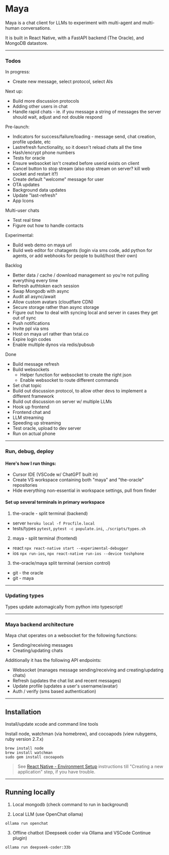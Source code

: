 # Maya

Maya is a chat client for LLMs to experiment with multi-agent and multi-human conversations.

It is built in React Native, with a FastAPI backend (The Oracle), and MongoDB datastore.

---

### Todos

In progress:

- Create new message, select protocol, select AIs

Next up:

- Build more discussion protocols
- Adding other users in chat
- Handle rapid chats - ie. if you message a string of messages the server should wait, adjust and not double respond

Pre-launch:

- Indicators for success/failure/loading - message send, chat creation, profile update, etc
- Lastrefresh functionality, so it doesn't reload chats all the time
- Hash/encrypt phone numbers
- Tests for oracle
- Ensure websocket isn't created before userid exists on client
- Cancel button to stop stream (also stop stream on server? kill web socket and restart it?)
- Create default "welcome" message for user
- OTA updates
- Background data updates
- Update "last-refresh"
- App Icons

Multi-user chats

- Test real time
- Figure out how to handle contacts

Experimental:

- Build web demo on maya url
- Build web editor for chatagents (login via sms code, add python for agents, or add webhooks for people to build/host their own)

Backlog

- Better data / cache / download management so you're not pulling everything every time
- Refresh authtoken each session
- Swap Mongodb with async
- Audit all async/await
- Allow custom avatars (cloudflare CDN)
- Secure storage rather than async storage
- Figure out how to deal with syncing local and server in cases they get out of sync
- Push notifications
- Invite ppl via sms
- Host on maya url rather than txtai.co
- Expire login codes
- Enable multiple dynos via redis/pubsub

Done

- Build message refresh
- Build websockets
  - Helper function for websocket to create the right json
  - Enable websocket to route different commands
- Set chat topic
- Build out discussion protocol, to allow other devs to implement a different framework
- Build out discussion on server w/ multiple LLMs
- Hook up frontend
- Frontend chat and
- LLM streaming
- Speeding up streaming
- Test oracle, upload to dev server
- Run on actual phone

---

### Run, debug, deploy

#### Here's how I run things:

- Cursor IDE (VSCode w/ ChatGPT built in)
- Create VS workspace containing both "maya" and "the-oracle" repositories
- Hide everything non-essential in workspace settings, pull from finder

#### Set up several terminals in primary workspace

1. the-oracle - split terminal (backend)

- server `heroku local -f Procfile.local`
- tests/types `pytest`, `pytest -c populate.ini`, `./scripts/types.sh`

2. maya - split terminal (frontend)

- react `npx react-native start --experimental-debugger`
- ios `npx run-ios`, `npx react-native run-ios --device toshphone`

3. the-oracle/maya split terminal (version control)

- git - the oracle
- git - maya

---

### Updating types

Types update automagically from python into typescript!

---

### Maya backend architecture

Maya chat operates on a websocket for the following functions:

- Sending/receiving messages
- Creating/updating chats

Additionally it has the following API endpoints:

- Websocket (manages message sending/receiving and creating/updating chats)
- Refresh (updates the chat list and recent messages)
- Update profile (updates a user's username/avatar)
- Auth / verify (sms based authentication)

---

## Installation

Install/update xcode and command line tools

Install node, watchman (via homebrew), and cocoapods (view rubygems, ruby version 2.7.x)

```
brew install node
brew install watchman
sudo gem install cocoapods
```

> See [React Native - Environment Setup](https://reactnative.dev/docs/environment-setup) instructions till "Creating a new application" step, if you have trouble.

---

## Running locally

1. Local mongodb (check command to run in background)

2. Local LLM (use OpenChat ollama)

`ollama run openchat`

3. Offline chatbot (Deepseek coder via Ollama and VSCode Continue plugin)

`ollama run deepseek-coder:33b`
